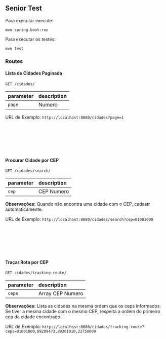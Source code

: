 ## Senior Test

Para executar execute:
```
mvn spring-boot:run
```

Para executar os testes:
```
mvn test
```


### Routes

#### Lista de Cidades Paginada

`GET /cidades/`

| parameter      | description                    |
|:---------------|:-------------------------------|
| `page`         | Numero |


URL de Exemplo:
  `http://localhost:8080/cidades?page=1`

<br><br><br><br><br>

#### Procurar Cidade por CEP

`GET /cidades/search/`

| parameter      | description                    |
|:---------------|:-------------------------------|
| `cep`          | CEP Numero |


**Observações:** Quando não encontra uma cidade com o CEP, cadastr automaticamente.

URL de Exemplo:
  `http://localhost:8080/cidades/search?cep=01001000`

<br><br><br><br><br>

#### Traçar Rota por CEP

`GET cidades/tracking-route/`

| parameter      | description                    |
|:---------------|:-------------------------------|
| `ceps`          | Array CEP Numero |


**Observações:** Lista as cidades na mesma ordem que os ceps informados. Se tiver a mesma cidade com o mesmo CEP, respeita a ordem do primeiro cep da cidade encontrado.

URL de Exemplo:
  `http://localhost:8080/cidades/tracking-route?ceps=01001000,89209473,89201010,22750009`